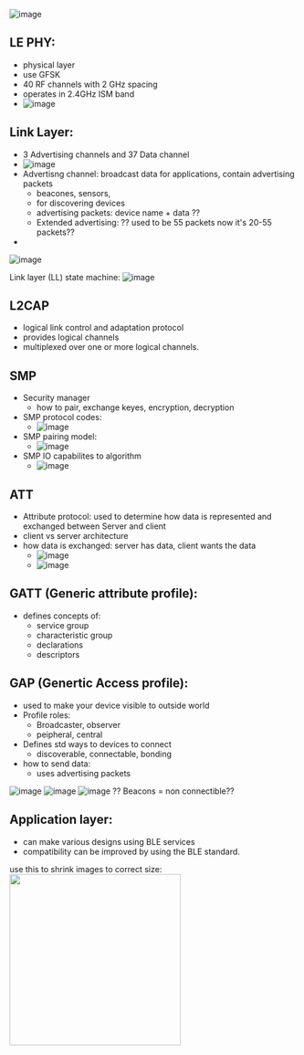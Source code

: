 

![image](https://user-images.githubusercontent.com/42329930/225172132-58009dc9-4f2a-413e-bf77-3c70baf3397f.png)








## LE PHY: 
- physical layer
- use GFSK
- 40 RF channels with 2 GHz spacing
- operates in 2.4GHz ISM band
- ![image](https://user-images.githubusercontent.com/42329930/225172644-c7568182-0afc-4472-91ff-f1e8d1f28e8d.png)


## Link Layer: 
- 3 Advertising channels and 37 Data channel
- ![image](https://user-images.githubusercontent.com/42329930/225172752-fe2424c6-e5e6-48e4-83c9-cbcb29028e92.png)
- Advertisng channel: broadcast data for applications, contain advertising packets
  - beacones, sensors,
  - for discovering devices
  - advertising packets: device name + data ??
  - Extended advertising: ?? used to be 55 packets now it's 20-55 packets??
- 

![image](https://user-images.githubusercontent.com/42329930/225173358-b5cbfd10-880e-454b-aad1-ba7939cb094e.png)

Link layer (LL) state machine: 
![image](https://user-images.githubusercontent.com/42329930/225173829-a34ec3b8-89b9-42a4-99d8-6461f7d62b01.png)


## L2CAP
- logical link control and adaptation protocol
- provides logical channels
- multiplexed over one or more logical channels.

## SMP
- Security manager
  - how to pair, exchange keyes, encryption, decryption 
- SMP protocol codes:
  - ![image](https://user-images.githubusercontent.com/42329930/225174610-d7d9b310-7f94-4e5a-8237-935095cfa636.png)
- SMP pairing model:
  - ![image](https://user-images.githubusercontent.com/42329930/225174670-1c78e9ac-3619-401d-9d2d-578dda4c79db.png)
- SMP IO capabilites to algorithm
  - ![image](https://user-images.githubusercontent.com/42329930/225175000-ad31e266-7d18-41d3-966d-afa1a617c3a1.png)
 

## ATT
- Attribute protocol: used to determine how data is represented and exchanged between Server and client
- client vs server architecture
- how data is exchanged: server has data, client wants the data
  - ![image](https://user-images.githubusercontent.com/42329930/225175290-cb907808-4d49-4088-bec4-e6f93aa12fa7.png)
  - ![image](https://user-images.githubusercontent.com/42329930/225175346-655b428c-d005-4ccc-ab92-c377a19056ca.png)


## GATT (Generic attribute profile):
- defines concepts of:
  - service group
  - characteristic group
  - declarations
  - descriptors



## GAP (Genertic Access profile):
- used to make your device visible to outside world
- Profile roles:
  - Broadcaster, observer
  - peipheral, central  
- Defines std ways to devices to connect
  - discoverable, connectable, bonding    
- how to send data:
  - uses advertising packets

![image](https://user-images.githubusercontent.com/42329930/225177747-8fc16e83-0808-4eaf-af23-a928ea44d5df.png)
![image](https://user-images.githubusercontent.com/42329930/225177805-05d3dd41-c195-45d1-b791-913ff4c00882.png)
![image](https://user-images.githubusercontent.com/42329930/225178217-18714d0e-ded8-4405-9965-918a83a5d358.png)
??
Beacons = non connectible??


## Application layer:
- can make various designs using BLE services
- compatibility can be improved by using the BLE standard.







use this to shrink images to correct size:
<img src="https://user-images.githubusercontent.com/42329930/219544055-1ae474f8-1950-4d32-8dec-5c100b24f336.png" width="300">
